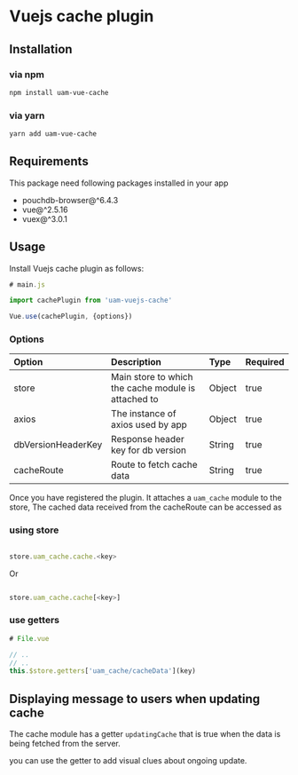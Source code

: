 # Vuejs cache plugin

## Installation

### via npm

```bash
npm install uam-vue-cache
```

### via yarn

```bash
yarn add uam-vue-cache
```
## Requirements
This package need following packages installed in your app

  - pouchdb-browser@^6.4.3
  - vue@^2.5.16
  - vuex@^3.0.1

## Usage

Install Vuejs cache plugin as follows:

```js
# main.js

import cachePlugin from 'uam-vuejs-cache'

Vue.use(cachePlugin, {options})

```

### Options

| Option                 | Description                                              | Type     | Required |
|:-----------------------|:---------------------------------------------------------|:---------|:---------|
| store                  | Main store to which the cache module is attached to      | Object   | true     |
| axios                  | The instance of axios used by app                        | Object   | true     | 
| dbVersionHeaderKey     | Response header key for db version                       | String   | true     |
| cacheRoute             | Route to fetch cache data                                | String   | true     |

Once you have registered the plugin. It attaches a `uam_cache` module to the store, The cached data received from the cacheRoute can be accessed as

### using store
 
```js

store.uam_cache.cache.<key>
```
Or

```js

store.uam_cache.cache[<key>]
```

### use getters

```js
# File.vue

// ..
// ..
this.$store.getters['uam_cache/cacheData'](key)

```
## Displaying message to users when updating cache

The cache module has a getter `updatingCache` that is true when the data is being fetched from the server.

you can use the getter to add visual clues about ongoing update.
